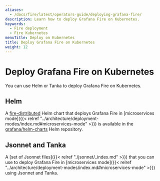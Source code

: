 ```yaml
---
aliases:
  - /docs/fire/latest/operators-guide/deploying-grafana-fire/
description: Learn how to deploy Grafana Fire on Kubernetes.
keywords:
  - Fire deployment
  - Fire Kubernetes
menuTitle: Deploy on Kubernetes
title: Deploy Grafana Fire on Kubernetes
weight: 12
---
```


# Deploy Grafana Fire on Kubernetes

You can use Helm or Tanka to deploy Grafana Fire on Kubernetes.

## Helm

A [fire-distributed](https://github.com/grafana/fire/tree/main/operations/helm/charts/fire-distributed) Helm chart that deploys Grafana Fire in [microservices mode]({{< relref "../architecture/deployment-modes/index.md#microservices-mode" >}}) is available in the [grafana/helm-charts](https://grafana.github.io/helm-charts/) Helm repository.

## Jsonnet and Tanka

A [set of Jsonnet files]({{< relref "./jsonnet/_index.md" >}}) that you can use to deploy Grafana Fire in [microservices mode]({{< relref "../architecture/deployment-modes/index.md#microservices-mode" >}}) using Jsonnet and Tanka.
